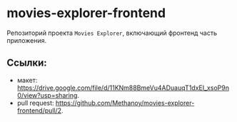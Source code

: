 # movies-explorer-frontend

Репозиторий проекта `Movies Explorer`, включающий фронтенд часть приложения.
  
## Ссылки:
- макет: https://drive.google.com/file/d/11KNm88BmeVu4ADuauqT1dxEI_xsoP9n0/view?usp=sharing.
- pull request: https://github.com/Methanoy/movies-explorer-frontend/pull/2.
